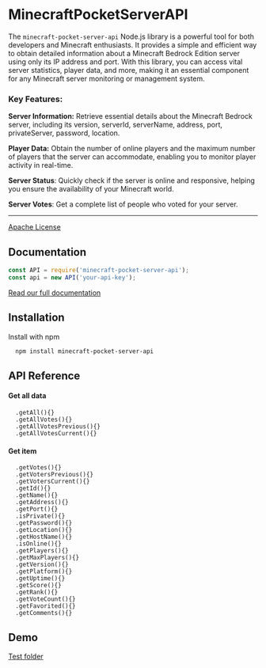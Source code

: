 
# MinecraftPocketServerAPI

The `minecraft-pocket-server-api` Node.js library is a powerful tool for both developers and Minecraft enthusiasts. It provides a simple and efficient way to obtain detailed information about a Minecraft Bedrock Edition server using only its IP address and port. With this library, you can access vital server statistics, player data, and more, making it an essential component for any Minecraft server monitoring or management system.

### Key Features:

**Server Information:** Retrieve essential details about the Minecraft Bedrock server, including its version, serverId, serverName, address, port, privateServer, password, location.

**Player Data:** Obtain the number of online players and the maximum number of players that the server can accommodate, enabling you to monitor player activity in real-time.

**Server Status**: Quickly check if the server is online and responsive, helping you ensure the availability of your Minecraft world.

**Server Votes**: Get a complete list of people who voted for your server.

---
[Apache License](https://github.com/JblusItsMe/minecraftPocketServerAPI/blob/main/LICENSE)


## Documentation
```javascript
const API = require('minecraft-pocket-server-api');
const api = new API('your-api-key');
```
[Read our full documentation](https://github.com/JblusItsMe/minecraftPocketServerAPI/wiki)


## Installation

Install with npm

```bash
  npm install minecraft-pocket-server-api
```

## API Reference

#### Get all data

```http
  .getAll(){}
  .getAllVotes(){}
  .getAllVotesPrevious(){}
  .getAllVotesCurrent(){}
```

#### Get item

```http
  .getVotes(){}
  .getVotersPrevious(){}
  .getVotersCurrent(){}
  .getId(){}
  .getName(){}
  .getAddress(){}
  .getPort(){}
  .isPrivate(){}
  .getPassword(){}
  .getLocation(){}
  .getHostName(){}
  .isOnline(){}
  .getPlayers(){}
  .getMaxPlayers(){}
  .getVersion(){}
  .getPlatform(){}
  .getUptime(){}
  .getScore(){}
  .getRank(){}
  .getVoteCount(){}
  .getFavorited(){}
  .getComments(){}
```


## Demo

[Test folder](https://github.com/JblusItsMe/minecraftPocketServerAPI/tree/main/test)

